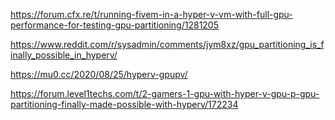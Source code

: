 https://forum.cfx.re/t/running-fivem-in-a-hyper-v-vm-with-full-gpu-performance-for-testing-gpu-partitioning/1281205

https://www.reddit.com/r/sysadmin/comments/jym8xz/gpu_partitioning_is_finally_possible_in_hyperv/

https://mu0.cc/2020/08/25/hyperv-gpupv/

https://forum.level1techs.com/t/2-gamers-1-gpu-with-hyper-v-gpu-p-gpu-partitioning-finally-made-possible-with-hyperv/172234
